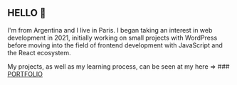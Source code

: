 ## HELLO 👋

I'm from Argentina and I live in Paris. I began taking an interest in web development in 2021, initially working on small projects with WordPress before moving into the field of frontend development with JavaScript and the React ecosystem. 

My projects, as well as my learning process, can be seen at my here => ### [PORTFOLIO](https://dariosemino.com/)

